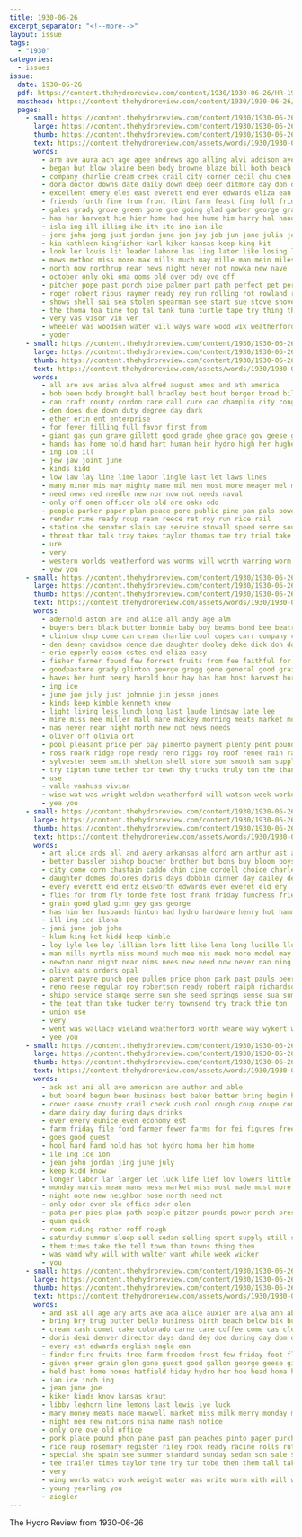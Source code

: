 ```yaml
---
title: 1930-06-26
excerpt_separator: "<!--more-->"
layout: issue
tags:
  - "1930"
categories:
  - issues
issue:
  date: 1930-06-26
  pdf: https://content.thehydroreview.com/content/1930/1930-06-26/HR-1930-06-26.pdf
  masthead: https://content.thehydroreview.com/content/1930/1930-06-26/masthead/HR-1930-06-26.jpg
  pages:
    - small: https://content.thehydroreview.com/content/1930/1930-06-26/small/HR-1930-06-26-01.jpg
      large: https://content.thehydroreview.com/content/1930/1930-06-26/large/HR-1930-06-26-01.jpg
      thumb: https://content.thehydroreview.com/content/1930/1930-06-26/thumbnails/HR-1930-06-26-01.jpg
      text: https://content.thehydroreview.com/assets/words/1930/1930-06-26/HR-1930-06-26-01.txt
      words:
        - arm ave aura ach age agee andrews ago alling alvi addison ayers art ane able are ana and awe alvis agnes
        - began but blow blaine been body browne blaze bill both beach binger blood bridges bridge bowen baker beason beth biggers bye benefield bank best bagger bible back buys bro bath bottle bond ben better bart barker
        - company charlie cream creek crail city corner cecil chu chen can cody clay crease come class council colorado custer church came clinton clara caddo county cause cooling
        - dora doctor downs date daily down deep deer ditmore day don days death den darr during dom della deputy dai done deen
        - excellent emery eles east everett end ever edwards eliza ean eure elk every earl eye eakins even
        - friends forth fine from front flint farm feast fing foll frida fort farmer forga frank fried for furnish fate figures flora forward few first fire ford face field fill found friday fore fest french
        - gales grady grove green gone gue going glad garber george grader gain golf gordon gave good ground gent goss grain gat guest gallon gool game
        - has har harvest hie hier home had hee hume him harry hal hands hedges held hydro hatfield hobart her half hand hall hird hail hard hunt head house hay harris hyde huge hot hold hollister hope
        - isla ing ill illing ike ith ito ino ian ile
        - jere john jong just jordan june jon jay job jun jane julia jeon july
        - kia kathleen kingfisher karl kiker kansas keep king kit
        - look ler louis lit leader labore las ling later like losing links lata latter last linville letter long lawn letty low little light large
        - mews method miss more max mills much may mille man mein miles morgan men matter miller march mis most maxine made mens marguerite many members mah mercury mount monday
        - north now northrup near news night never not nowka new nave
        - october only oki oma ooms old over ody ove off
        - pitcher pope past porch pipe palmer part path perfect pet perel pee phat pool poo people phi pollock plan per preacher place patterson
        - roger robert rious raymer ready rey run rolling rot rowland regular real reg record room reer road row riding ree ran reno rain
        - shows shell sai sea stolen spearman see start sue stove shove season sica sunday sha shea soon stack such second special seven she standing sau sen speaker standard shark shorty spring short super sone steele sper son shade sallee saturday sewer shafer summe shown saye sunda saito severe smith sas sires schantz stair seen storms said sible struck six staples school siren senior
        - the thoma toa tine top tal tank tuna turtle tape try thing than town them taylor taken thomas truly ted train ten touch trip take
        - very vas visor vin ver
        - wheeler was woodson water will ways ware wood wik weatherford wirts willing way well west wind washita work works wheat win wain weeks wall williams week went won with willian weather winger
        - yoder
    - small: https://content.thehydroreview.com/content/1930/1930-06-26/small/HR-1930-06-26-02.jpg
      large: https://content.thehydroreview.com/content/1930/1930-06-26/large/HR-1930-06-26-02.jpg
      thumb: https://content.thehydroreview.com/content/1930/1930-06-26/thumbnails/HR-1930-06-26-02.jpg
      text: https://content.thehydroreview.com/assets/words/1930/1930-06-26/HR-1930-06-26-02.txt
      words:
        - all are ave aries alva alfred august amos and ath america
        - bob been body brought ball bradley best bout berger broad bill business brick big bunch but bills britain bee
        - can craft county cordon care call cure cao champlin city congress clerk constant course chai cody china court coil
        - den does due down duty degree day dark
        - ether erin ent enterprise
        - for fever filling full favor first from
        - giant gas gun grave gillett good grade ghee grace gov geese ground guy gal
        - hands has home hold hand hart human heir hydro high her hughes
        - ing ion ill
        - jew jaw joint june
        - kinds kidd
        - low law lay line lime labor lingle last let laws lines
        - many minor mis may mighty mane mil men most more meager mel must magnolia marking
        - need news ned needle new nor now not needs naval
        - only off omen officer ole old ore oaks odo
        - people parker paper plan peace pore public pine pan pals power pass pool place politi passage port
        - render rime ready roup ream reece ret roy run rice rail
        - station she senator slain say service stovall speed serre southward stifle super show sit sheriff spring sane ster sons subject standard short spies state such sen singa second slaughter
        - threat than talk tray takes taylor thomas tae try trial take thar the
        - ure
        - very
        - western worlds weatherford was worms will worth warring worm work worley well white with wien wheel way works want why
        - yew you
    - small: https://content.thehydroreview.com/content/1930/1930-06-26/small/HR-1930-06-26-03.jpg
      large: https://content.thehydroreview.com/content/1930/1930-06-26/large/HR-1930-06-26-03.jpg
      thumb: https://content.thehydroreview.com/content/1930/1930-06-26/thumbnails/HR-1930-06-26-03.jpg
      text: https://content.thehydroreview.com/assets/words/1930/1930-06-26/HR-1930-06-26-03.txt
      words:
        - aderhold aston are and alice all andy age alm
        - buyers bers black butter bonnie baby boy beams bond bee beatrice but back body best been bring ben brown beck boi brother bei both
        - clinton chop come can cream charlie cool copes carr company city call cops cope chey carver cove came calvin cheese character
        - den denny davidson dence due daughter dooley deke dick don down
        - erie epperly eason estes end eliza easy
        - fisher farmer found few forrest fruits from fee faithful for fair friends free faye friday flansburg
        - goodpasture grady glinton george gregg gene general good grain goods
        - haves her hunt henry harold hour hay has ham host harvest hor home hendrick held high haron holter handle hom hydro
        - ing ice
        - june joe july just johnnie jin jesse jones
        - kinds keep kimble kenneth know
        - light living less lunch long last laude lindsay late lee
        - mire miss mee miller mall mare mackey morning meats market more mckee mexico man monday monroe mens main miles
        - nas never near night north new not news needs
        - oliver off olivia ort
        - pool pleasant price per pay pimento payment plenty pent pound people pickles past
        - ross roark ridge rope ready reno riggs roy roof renee rain ray
        - sylvester seem smith shelton shell store som smooth sam supply south sunda six see sin silks special size sey son she scarth sons sting sunday sun simpson
        - try tipton tune tether tor town thy trucks truly ton the than tim
        - use
        - valle vanhuss vivian
        - wise wat was wright weldon weatherford will watson week worker went way wear warm weather want works wire with
        - yea you
    - small: https://content.thehydroreview.com/content/1930/1930-06-26/small/HR-1930-06-26-04.jpg
      large: https://content.thehydroreview.com/content/1930/1930-06-26/large/HR-1930-06-26-04.jpg
      thumb: https://content.thehydroreview.com/content/1930/1930-06-26/thumbnails/HR-1930-06-26-04.jpg
      text: https://content.thehydroreview.com/assets/words/1930/1930-06-26/HR-1930-06-26-04.txt
      words:
        - art alice ards all and avery arkansas alford arn arthur ast agent are ani andy alpha
        - better bassler bishop boucher brother but bons buy bloom boys bumps best blum bring bernie basket brand been
        - city come corn chastain caddo chin cine cordell choice charles clark corbett colony cause came common car carl cough church care cream canning clarence cedar
        - daughter domes dolores doris days dobbin dinner day dailey demott
        - every everett end entz elsworth edwards ever everet eld ery
        - flies for from fly forde fete fost frank friday funchess friends fore fitting farm free fry few
        - grain good glad ginn gey gas george
        - has him her husbands hinton had hydro hardware henry hot hammer harder hicken hatfield harness horse home halls hardi herbert hall hiram hastings harold hide homa harper hom harvest hunting hamilton
        - ill ing ice ilona
        - jani june job john
        - klum king ket kidd keep kimble
        - loy lyle lee ley lillian lorn litt like lena long lucille lloyd left late life last little leonard
        - man mills myrtle miss mound much mee mis meek more model may market mans marie milton miller
        - newton noon night near nims nees new need now never nan ning needs
        - olive oats orders opal
        - parent payne punch pee pullen price phon park past pauls peer padgett poor pia pattie perfect
        - reno reese regular roy robertson ready robert ralph richardson rally rates
        - shipp service stange serre sun she seed springs sense sua summe sunda set sprout store son sunday size sick sos shape said see saturday stockton smith sam
        - the teat than take tucker terry townsend try track thie ton
        - union use
        - very
        - went was wallace wieland weatherford worth weare way wykert will week work waters wells with while walker wife wyatt weeks wade
        - yee you
    - small: https://content.thehydroreview.com/content/1930/1930-06-26/small/HR-1930-06-26-05.jpg
      large: https://content.thehydroreview.com/content/1930/1930-06-26/large/HR-1930-06-26-05.jpg
      thumb: https://content.thehydroreview.com/content/1930/1930-06-26/thumbnails/HR-1930-06-26-05.jpg
      text: https://content.thehydroreview.com/assets/words/1930/1930-06-26/HR-1930-06-26-05.txt
      words:
        - ask ast ani all ave american are author and able
        - but board begun been business best baker better bring begin bread blaine butter bumpers bob blakley blakeley buy blue big
        - cover cause county crail check cush cool cough coup coupe come credit chief can car came company cull cooling city comfort con comes
        - dare dairy day during days drinks
        - ever every eunice even economy est
        - farm friday file ford farmer fewer farms for fei figures freely from fine
        - goes good guest
        - hool hard hand hold has hot hydro homa her him home
        - ile ing ice ion
        - jean john jordan jing june july
        - keep kidd know
        - longer labor lar larger let luck life lief lov lowers little last lover low long light ludens lot lower
        - monday mardis mean mans mess market miss most made must more mee miles much mand
        - night note new neighbor nose north need not
        - only odor over ole office oder olen
        - pata per pies plan path people pitzer pounds power porch present price
        - quan quick
        - room riding rather roff rough
        - saturday summer sleep sell sedan selling sport supply still strain stockton special show streets sed such story springs service stange suit save see schoo ship smooth seem shock spare sin sunday state school store sun
        - them times take the tell town than towns thing then
        - was wand why will with walter want while week wicker
        - you
    - small: https://content.thehydroreview.com/content/1930/1930-06-26/small/HR-1930-06-26-06.jpg
      large: https://content.thehydroreview.com/content/1930/1930-06-26/large/HR-1930-06-26-06.jpg
      thumb: https://content.thehydroreview.com/content/1930/1930-06-26/thumbnails/HR-1930-06-26-06.jpg
      text: https://content.thehydroreview.com/assets/words/1930/1930-06-26/HR-1930-06-26-06.txt
      words:
        - and ask all age ary arts ake ada alice auxier are alva ann able
        - bring bry brug butter belle business birth beach below bik bulk big beans box buy bowell brings bright bryan bag
        - cream cash comet cake colorado carne care coffee come cas clock cane course chol company celi can choice chief clinton cold college citizen city cart
        - doris deni denver director days dand dey doe during day dom ditmore
        - every est edwards english eagle ean
        - finder fire fruits free farm freedom frost few friday foot flo frank fruit flakes fort fresh for first fever frame fail
        - given green grain glen gone guest good gallon george geese gil grand
        - held hast home hones hatfield hiday hydro her hoe head homa hobart handle hore hay has hens
        - ian ice inch ing
        - jean june joe
        - kiker kinds know kansas kraut
        - libby leghorn line lemons last lewis lye luck
        - mary money meats made maxwell market miss milk merry monday more
        - night neu new nations nina name nash notice
        - only ore ove old office
        - pork place pound phon pane past pan peaches pinto paper purchase punch pair perfect part per pounds price plenty pope peck
        - rice roup rosemary register riley rook ready racine rolls ruth rube rings
        - special she spain see summer standard sunday sedan son sale state south sah sat stockton shown street strain saturday sister sali saucer service store smith sugar stutzman simmons styles
        - tee trailer times taylor tene try tur tobe then them tall take thomas the
        - very
        - wing works watch work weight water was write worm with will weeks weis went week wern western white williams wilson wilma wheel
        - young yearling you
        - ziegler
---
```


The Hydro Review from 1930-06-26

<!--more-->


